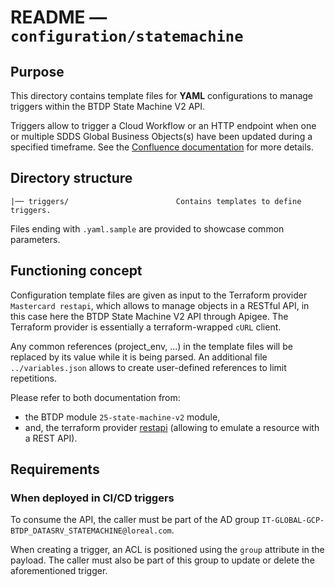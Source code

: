 # README — `configuration/statemachine`

## Purpose

This directory contains template files for **YAML** configurations to manage triggers within the BTDP State Machine V2
API.

Triggers allow to trigger a Cloud Workflow or an HTTP endpoint when one or multiple SDDS Global Business Objects(s) have
been updated during a specified timeframe.
See the [Confluence documentation](https://confluence.e-loreal.com/display/BTDP/3.17+State-machine#id-3.17Statemachine-Usage)
for more details.

## Directory structure

```
|── triggers/                        Contains templates to define triggers.
```

Files ending with `.yaml.sample` are provided to showcase common parameters.

## Functioning concept

Configuration template files are given as input to the Terraform provider `Mastercard restapi`, which allows to manage
objects in a RESTful API, in this case here the BTDP State Machine V2 API through Apigee. The Terraform provider is
essentially a terraform-wrapped `cURL` client.

Any common references (project_env, ...) in the template files will be replaced by its value while it is being parsed.
An additional file `../variables.json` allows to create user-defined references to limit repetitions.

Please refer to both documentation from:

- the BTDP module `25-state-machine-v2` module,
- and, the terraform provider [restapi](https://registry.terraform.io/providers/Mastercard/restapi/latest/docs)
  (allowing to emulate a resource with a REST API).

## Requirements

### When deployed in CI/CD triggers

To consume the API, the caller must be part of the AD group `IT-GLOBAL-GCP-BTDP_DATASRV_STATEMACHINE@loreal.com`.

When creating a trigger, an ACL is positioned using the `group` attribute in the payload.
The caller must also be part of this group to update or delete the aforementioned trigger.
